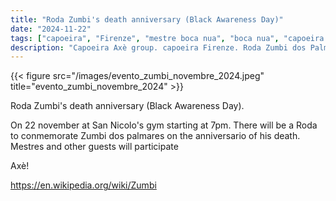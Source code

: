 ```yaml
---
title: "Roda Zumbi's death anniversary (Black Awareness Day)"
date: "2024-11-22"
tags: ["capoeira", "Firenze", "mestre boca nua", "boca nua", "capoeira axè", "zumbi", "roda"]
description: "Capoeira Axè group. capoeira Firenze. Roda Zumbi dos Palmares's death anniversary"
---
```


{{< figure src="/images/evento_zumbi_novembre_2024.jpeg" title="evento_zumbi_novembre_2024" >}}

Roda Zumbi's death anniversary (Black Awareness Day).

On 22 november at San Nicolo's gym starting at 7pm.
There will be a Roda to conmemorate Zumbi dos palmares on the anniversario of his death.
Mestres and other guests will participate

Axè!

https://en.wikipedia.org/wiki/Zumbi

